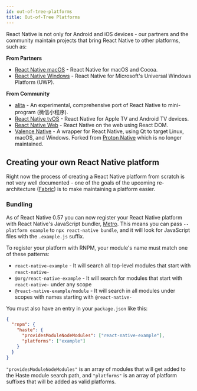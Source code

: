 ```yaml
---
id: out-of-tree-platforms
title: Out-of-Tree Platforms
---
```


React Native is not only for Android and iOS devices - our partners and the community maintain projects that bring React Native to other platforms, such as:

**From Partners**

- [React Native macOS](https://github.com/microsoft/react-native-macos) - React Native for macOS and Cocoa.
- [React Native Windows](https://github.com/microsoft/react-native-windows) - React Native for Microsoft's Universal Windows Platform (UWP).

**From Community**

- [alita](https://github.com/areslabs/alita) - An experimental, comprehensive port of React Native to mini-program (微信小程序).
- [React Native tvOS](https://github.com/react-native-tvos/react-native-tvos) - React Native for Apple TV and Android TV devices.
- [React Native Web](https://github.com/necolas/react-native-web) - React Native on the web using React DOM.
- [Valence Native](https://github.com/valence-native/valence-native) - A wrapper for React Native, using Qt to target Linux, macOS, and Windows. Forked from [Proton Native](https://github.com/kusti8/proton-native) which is no longer maintained.

## Creating your own React Native platform

Right now the process of creating a React Native platform from scratch is not very well documented - one of the goals of the upcoming re-architecture ([Fabric](/blog/2018/06/14/state-of-react-native-2018)) is to make maintaining a platform easier.

### Bundling

As of React Native 0.57 you can now register your React Native platform with React Native's JavaScript bundler, [Metro](https://facebook.github.io/metro/). This means you can pass `--platform example` to `npx react-native bundle`, and it will look for JavaScript files with the `.example.js` suffix.

To register your platform with RNPM, your module's name must match one of these patterns:

- `react-native-example` - It will search all top-level modules that start with `react-native-`
- `@org/react-native-example` - It will search for modules that start with `react-native-` under any scope
- `@react-native-example/module` - It will search in all modules under scopes with names starting with `@react-native-`

You must also have an entry in your `package.json` like this:

```json
{
  "rnpm": {
    "haste": {
      "providesModuleNodeModules": ["react-native-example"],
      "platforms": ["example"]
    }
  }
}
```

`"providesModuleNodeModules"` is an array of modules that will get added to the Haste module search path, and `"platforms"` is an array of platform suffixes that will be added as valid platforms.
